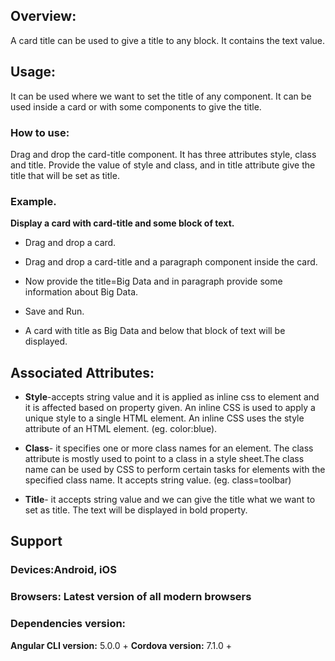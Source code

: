 
## Overview:
A card title can be used to give a title to any block. It contains the text value.

## Usage:
It can be used where we want to set the title of any component. It can be used inside a card or with some components to give the title.
                                                                                                                          

### How to use:
Drag and drop the card-title component. It has three attributes style, class and title. Provide the value of style and class, and in title attribute give the title that will be set as title.


### Example.
**Display a card with card-title and some block of text.**

- Drag and drop a card.

- Drag and drop a card-title and a paragraph component inside the card.

- Now provide the title=Big Data and in paragraph provide some information about Big Data.

- Save and Run.

- A card with title as Big Data and below that block of text will be displayed.

## Associated Attributes:
- **Style**-accepts string value and it is applied as inline css to element and it is affected based on property given. An inline CSS is used to apply a unique style to a single HTML element. An inline CSS uses the style attribute of an HTML element.
(eg. color:blue).

- **Class**- it specifies one or more class names for an element. The class attribute is mostly used to point to a class in a style sheet.The class name can be used by CSS to perform certain tasks for elements with the specified class name. It accepts string value. (eg. class=toolbar)

- **Title**- it accepts string value and we can give the title what we want to set as title. The text will be displayed in bold property. 


## Support 
### Devices:Android, iOS
### Browsers:  Latest version of all modern browsers
 ### Dependencies version: 
 **Angular CLI version:** 5.0.0 + 
 **Cordova version:** 7.1.0 +











